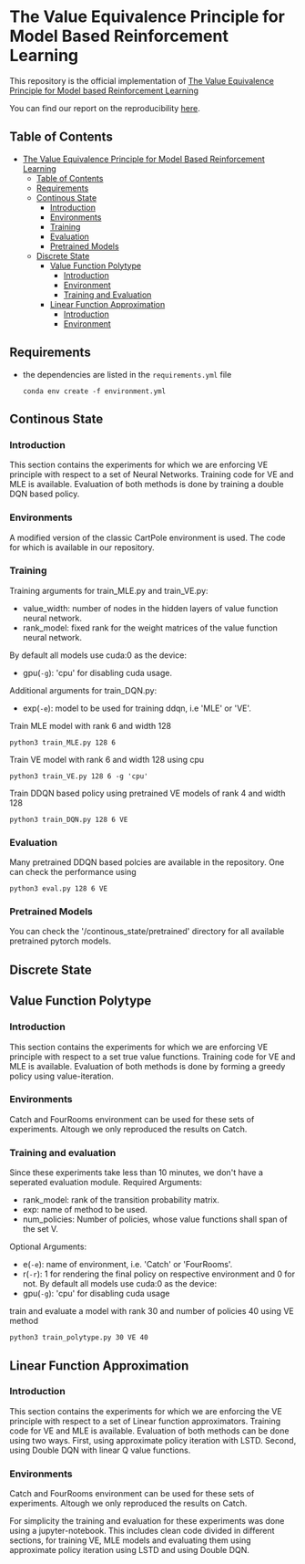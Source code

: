 # The Value Equivalence Principle for Model Based Reinforcement Learning

This repository is the official implementation of [The Value Equivalence Principle for Model based Reinforcement Learning](https://arxiv.org/abs/2011.03506)

You can find our report on the reproducibility [here](https://openreview.net/pdf?id=IU5y7hIIZqS).

## Table of Contents
- [The Value Equivalence Principle for Model Based Reinforcement Learning](#the-value-equivalence-principle-for-model-based-reinforcement-learning)
  - [Table of Contents](#table-of-contents)
  - [Requirements](#requirements)
  - [Continous State](#continous-state)
    - [Introduction](#introduction)
    - [Environments](#environments)
    - [Training](#training)
    - [Evaluation](#evaluation)
    - [Pretrained Models](#pretrained-models)
  - [Discrete State](#discrete-state)
      - [Value Function Polytype](#value-function-polytype)
        - [Introduction](#introduction-1)
        - [Environment](#environments-1)
        - [Training and Evaluation](#training-and-evaluation)
      - [Linear Function Approximation](#linear-function-approximation)
        - [Introduction](#introduction-2)
        - [Environment](#environments-2)

## Requirements

- the dependencies are listed in the `requirements.yml` file
    ```
    conda env create -f environment.yml
    ```

## Continous State
### Introduction
This section contains the experiments for which we are enforcing VE principle with respect to a set of Neural Networks. Training code for VE and MLE is available. Evaluation of both methods is done by training a double DQN based policy.<br>
### Environments
A modified version of the classic CartPole environment is used. The code for which is available in our repository.<br>

### Training

Training arguments for train_MLE.py and train_VE.py:<br>
- value_width: number of nodes in the hidden layers of value function neural network.<br>
- rank_model: fixed rank for the weight matrices of the value function neural network.<br>

By default all models use cuda:0 as the device:<br>
- gpu(`-g`): 'cpu' for disabling cuda usage.

Additional arguments for train_DQN.py:<br>
- exp(`-e`): model to be used for training ddqn, i.e 'MLE' or 'VE'.

Train MLE model with rank 6 and width 128<br>
```
python3 train_MLE.py 128 6
```

Train VE model with rank 6 and width 128 using cpu<br>
```
python3 train_VE.py 128 6 -g 'cpu'
```
Train DDQN based policy using pretrained VE models of rank 4 and width 128<br>
```
python3 train_DQN.py 128 6 VE
```
### Evaluation
Many pretrained DDQN based polcies are available in the repository. One can check the performance using<br>
```
python3 eval.py 128 6 VE
```

### Pretrained Models
You can check the '/continous_state/pretrained' directory for all available pretrained pytorch models.


## Discrete State

## Value Function Polytype
### Introduction
This section contains the experiments for which we are enforcing VE principle with respect to a set true value functions. Training code for VE and MLE is available. Evaluation of both methods is done by forming a greedy policy using value-iteration.<br>
### Environments
Catch and FourRooms environment can be used for these sets of experiments. Altough we only reproduced the results on Catch.<br>

### Training and evaluation
Since these experiments take less than 10 minutes, we don't have a seperated evaluation module.
Required Arguments:
- rank_model: rank of the transition probability matrix.
- exp: name of method to be used.
- num_policies: Number of policies, whose value functions shall span of the set V.

Optional Arguments:
- e(`-e`): name of environment, i.e. 'Catch' or 'FourRooms'.
- r(`-r`): 1 for rendering the final policy on respective environment and 0 for not.
By default all models use cuda:0 as the device:<br>
- gpu(`-g`): 'cpu' for disabling cuda usage

train and evaluate a model with rank 30 and number of policies 40 using VE method
```
python3 train_polytype.py 30 VE 40
```

## Linear Function Approximation
### Introduction
This section contains the experiments for which we are enforcing the VE principle with respect to a set of Linear function approximators. Training code for VE and MLE is available. Evaluation of both methods can be done using two ways. First, using approximate policy iteration with LSTD. Second, using Double DQN with linear Q value functions.<br>
### Environments
Catch and FourRooms environment can be used for these sets of experiments. Altough we only reproduced the results on Catch.<br>

For simplicity the training and evaluation for these experiments was done using a jupyter-notebook. This includes clean code divided in different sections, for training VE, MLE models and evaluating them using approximate policy iteration using LSTD and using Double DQN.

